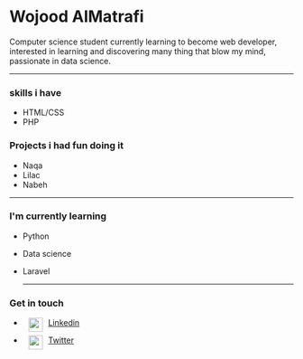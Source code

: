 # Wojood AlMatrafi

Computer science student currently learning to become web developer, interested in learning and discovering many thing that blow my mind, passionate in data science.

___
### **skills i have**
* HTML/CSS
* PHP


### **Projects i had fun doing it**
* Naqa
* Lilac
* Nabeh
___
### **I'm currently learning** 
* Python
* Data science
* Laravel
  
  ___   


### **Get in touch**
*  <img src="https://cdn-icons-png.flaticon.com/512/145/145807.png"  width="25" height="25" style="float: left; padding-left:10px; padding-right:10px;">  [Linkedin](https://www.linkedin.com/in/wojood-almatrafi-0568b0234/)


 * <img src="https://cdn-icons-png.flaticon.com/512/733/733579.png"  width="25" height="25" style="float: left; padding-left:10px; padding-right:10px;">  [Twitter](https://twitter.com/w_ngc0?s=11&t=6nKd4GIkAx9KtJTQKd_9Kg)

